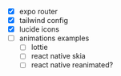 - [x] expo router
- [x] tailwind config
- [x] lucide icons
- [ ] animations examples
  - [ ] lottie
  - [ ] react native skia
  - [ ] react native reanimated?
